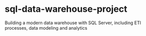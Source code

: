 # sql-data-warehouse-project
Building a modern data warehouse with SQL Server, including ETl processes, data modeling and analytics
